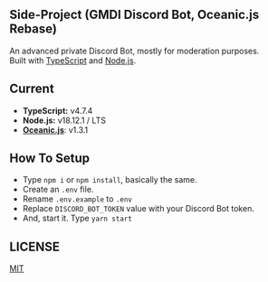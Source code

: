 ## Side-Project (GMDI Discord Bot, Oceanic.js Rebase)
An advanced private Discord Bot, mostly for moderation purposes. <br>
Built with [TypeScript](https://www.typescriptlang.org/) and [Node.js](https://nodejs.org).

## Current
- **TypeScript:** v4.7.4
- **Node.js:** v18.12.1 / LTS
- [**Oceanic.js**](https://npmjs.com/package/oceanic.js): v1.3.1

## How To Setup
- Type `npm i` or `npm install`, basically the same.
- Create an `.env` file.
- Rename `.env.example` to `.env`
- Replace `DISCORD_BOT_TOKEN` value with your Discord Bot token.
- And, start it. Type `yarn start`

## LICENSE
[MIT](https://github.com/ray-1337/gmdi-private-bot/blob/master/LICENSE)